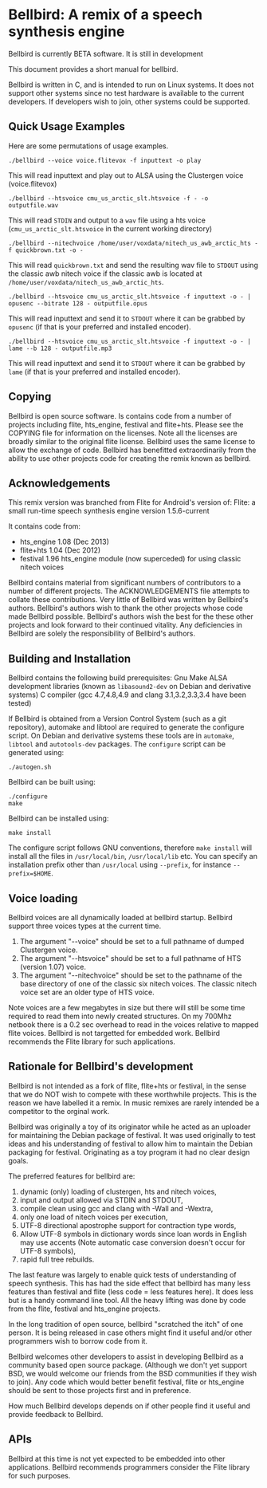 Bellbird: A remix of a speech synthesis engine
===============================================

Bellbird is currently BETA software. It is still in development

This document provides a short manual for bellbird.

Bellbird is written in C, and is intended to run on Linux systems.
It does not support other systems since no test hardware is available
to the current developers. If developers wish to join, other systems
could be supported.

## Quick Usage Examples

Here are some permutations of usage examples.

    ./bellbird --voice voice.flitevox -f inputtext -o play

This will read inputtext and play out to ALSA using the Clustergen voice (voice.flitevox)

    ./bellbird --htsvoice cmu_us_arctic_slt.htsvoice -f - -o outputfile.wav

This will read `STDIN` and output to a `wav` file using a hts voice (`cmu_us_arctic_slt.htsvoice` in
the current working directory)

    ./bellbird --nitechvoice /home/user/voxdata/nitech_us_awb_arctic_hts -f quickbrown.txt -o -

This will read `quickbrown.txt` and send the resulting wav file to `STDOUT` using the classic awb nitech
voice if the classic awb is located at `/home/user/voxdata/nitech_us_awb_arctic_hts`.

    ./bellbird --htsvoice cmu_us_arctic_slt.htsvoice -f inputtext -o - | opusenc --bitrate 128 - outputfile.opus

This will read inputtext and send it to `STDOUT` where it can be grabbed by `opusenc` (if that is your
preferred and installed encoder).

    ./bellbird --htsvoice cmu_us_arctic_slt.htsvoice -f inputtext -o - | lame --b 128 - outputfile.mp3

This will read inputtext and send it to `STDOUT` where it can be grabbed by `lame` (if that is your
preferred and installed encoder).

## Copying

Bellbird is open source software.
Is contains code from a number of projects including flite, hts_engine,
festival and flite+hts. Please see the COPYING file for information on
the licenses. Note all the licenses are broadly similar to the original
flite license. Bellbird uses the same license to allow the exchange of
code. Bellbird has benefitted extraordinarily from the
ability to use other projects code for creating the remix known as bellbird.

## Acknowledgements

This remix version was branched from Flite for Android's version of:
         Flite: a small run-time speech synthesis engine
                      version 1.5.6-current

It contains code from:
  - hts_engine 1.08 (Dec 2013)
  - flite+hts 1.04 (Dec 2012)
  - festival 1.96 hts_engine module (now superceded) for using classic nitech voices

Bellbird contains material from significant numbers of contributors
to a number of different projects. The ACKNOWLEDGEMENTS file attempts
to collate these contributions. Very little of Bellbird was written
by Bellbird's authors. Bellbird's authors wish to thank the other
projects whose code made Bellbird possible. Bellbird's authors wish the
best for the these other projects and look forward to their continued vitality.
Any deficiencies in Bellbird are solely the responsibility of Bellbird's
authors.

## Building and Installation

Bellbird contains the following build prerequisites:
Gnu Make
ALSA development libraries (known as `libasound2-dev` on Debian and derivative systems)
C compiler (gcc 4.7,4.8,4.9 and clang 3.1,3.2,3.3,3.4 have been tested)

If Bellbird is obtained from a Version Control System (such as a git repository),
automake and libtool are required to generate the configure script. On Debian
and derivative systems these tools are in `automake`, `libtool` and `autotools-dev`
packages. The `configure` script can be generated using:

    ./autogen.sh

Bellbird can be built using:

    ./configure
    make

Bellbird can be installed using:

    make install

The configure script follows GNU conventions, therefore `make install` 
will install all the files in `/usr/local/bin`, `/usr/local/lib` etc.
You can specify an installation prefix other than `/usr/local` using
`--prefix`, for instance `--prefix=$HOME`.

## Voice loading

Bellbird voices are all dynamically loaded at bellbird startup.
Bellbird support three voices types at the current time.

 1. The argument "--voice" should be set to a full pathname of dumped Clustergen voice.
 2. The argument "--htsvoice" should be set to a full pathname of HTS (version 1.07) voice.
 3. The argument "--nitechvoice" should be set to the pathname of the base directory of 
    one of the classic six nitech voices. The classic nitech voice set are an older 
    type of HTS voice.


Note voices are a few megabytes in size but there will
still be some time required to read them into newly created structures. On my
700Mhz netbook there is a 0.2 sec overhead to read in the voices relative to
mapped flite voices. Bellbird is not targetted for embedded work. Bellbird recommends
the Flite library for such applications.


## Rationale for Bellbird's development

Bellbird is not intended as a fork of flite, flite+hts or festival, in the sense
that we do NOT wish to compete with these worthwhile projects. This is the
reason we have labelled it a remix. In music remixes are rarely intended be a
competitor to the orginal work.

Bellbird was originally a toy of its originator while he acted as an uploader
for maintaining the Debian package of festival. It was used originally to test
ideas and his understanding of festival to allow him to maintain the Debian
packaging for festival. Originating as a toy program it had no clear design goals.

The preferred features for bellbird are:

 1. dynamic (only) loading of clustergen, hts and nitech voices,
 2. input and output allowed via STDIN and STDOUT,
 3. compile clean using gcc and clang with -Wall and -Wextra,
 4. only one load of nitech voices per execution,
 5. UTF-8 directional apostrophe support for contraction type words,
 6. Allow UTF-8 symbols in dictionary words since loan words in English may use accents
    (Note automatic case conversion doesn't occur for UTF-8 symbols),
 7. rapid full tree rebuilds.

The last feature was largely to enable quick tests of understanding of speech synthesis.
This has had the side effect that bellbird has many less features than festival and flite 
(less code = less features here). It does less but is a handy command line
tool. All the heavy lifting was done by code from the flite, festival and hts_engine projects.

In the long tradition of open source, bellbird "scratched the itch" of one person.
It is being released in case others might find it useful and/or other programmers wish to borrow
code from it.

Bellbird welcomes other developers to assist in developing Bellbird as a community
based open source package. (Although we don't yet support BSD, we would welcome our friends from
the BSD communities if they wish to join). Any code which would better benefit festival,
flite or hts_engine should be sent to those projects first and in preference.

How much Bellbird develops depends on if other people find it useful and provide feedback
to Bellbird.

## APIs

Bellbird at this time is not yet expected to be embedded into
other applications. Bellbird recommends programmers consider
the Flite library for such purposes.

